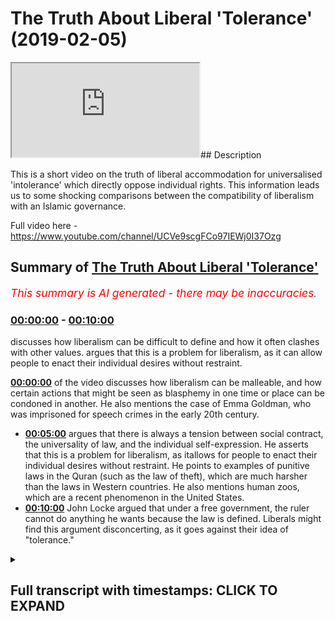 # The Truth About Liberal 'Tolerance' (2019-02-05)

<iframe loading='lazy' src='https://www.youtube.com/embed/3cc8SyDc3WI'></iframe>## Description

This is a short video on the truth of liberal accommodation for universalised 'intolerance' which directly oppose individual rights. This information leads us to some shocking comparisons between the compatibility of liberalism with an Islamic governance.

Full video here -https://www.youtube.com/channel/UCVe9scgFCo97IEWj0I37Ozg

## Summary of [The Truth About Liberal 'Tolerance'](https://www.youtube.com/watch?v=3cc8SyDc3WI)


*<span style="color:red; font-size:125%">This summary is AI generated - there may be inaccuracies</span>. [](/)*

### [00:00:00](https://www.youtube.com/watch?v=3cc8SyDc3WI&t=0) - [00:10:00](https://www.youtube.com/watch?v=3cc8SyDc3WI&t=600)

 discusses how liberalism can be difficult to define and how it often clashes with other values. argues that this is a problem for liberalism, as it can allow people to enact their individual desires without restraint.

**[00:00:00](https://www.youtube.com/watch?v=3cc8SyDc3WI&t=0)** of the video discusses how liberalism can be malleable, and how certain actions that might be seen as blasphemy in one time or place can be condoned in another. He also mentions the case of Emma Goldman, who was imprisoned for speech crimes in the early 20th century.
* **[00:05:00](https://www.youtube.com/watch?v=3cc8SyDc3WI&t=300)** argues that there is always a tension between social contract, the universality of law, and the individual self-expression. He asserts that this is a problem for liberalism, as itallows for people to enact their individual desires without restraint. He points to examples of punitive laws in the Quran (such as the law of theft), which are much harsher than the laws in Western countries. He also mentions human zoos, which are a recent phenomenon in the United States.
* **[00:10:00](https://www.youtube.com/watch?v=3cc8SyDc3WI&t=600)** John Locke argued that under a free government, the ruler cannot do anything he wants because the law is defined. Liberals might find this argument disconcerting, as it goes against their idea of "tolerance."

<details><summary><h2>Full transcript with timestamps: CLICK TO EXPAND</h2></summary>

[0:00:00](https://youtu.be/3cc8SyDc3WI?t=0) not kind of saw that the state  
[0:00:01](https://youtu.be/3cc8SyDc3WI?t=1) guarantees security so if there's no  
[0:00:04](https://youtu.be/3cc8SyDc3WI?t=4) freedoms and security without state so  
[0:00:06](https://youtu.be/3cc8SyDc3WI?t=6) if there are any ideas or beliefs that  
[0:00:09](https://youtu.be/3cc8SyDc3WI?t=9) could potentially threaten the stability  
[0:00:11](https://youtu.be/3cc8SyDc3WI?t=11) of the state then that'sthat's a good  
[0:00:13](https://youtu.be/3cc8SyDc3WI?t=13) reason to limit and prevent people from  
[0:00:17](https://youtu.be/3cc8SyDc3WI?t=17) from holding those ideas and he also  
[0:00:20](https://youtu.be/3cc8SyDc3WI?t=20) mentioned and you were correct when you  
[0:00:22](https://youtu.be/3cc8SyDc3WI?t=22) mention about Mohammed ins right so he  
[0:00:24](https://youtu.be/3cc8SyDc3WI?t=24) said that Mohammed ins don't have a  
[0:00:26](https://youtu.be/3cc8SyDc3WI?t=26) claim for toleration as we've got the  
[0:00:27](https://youtu.be/3cc8SyDc3WI?t=27) court here actually yeah if you can read  
[0:00:30](https://youtu.be/3cc8SyDc3WI?t=30) out the exact quote so that people I've  
[0:00:32](https://youtu.be/3cc8SyDc3WI?t=32) got the one for atheism though yeah  
[0:00:33](https://youtu.be/3cc8SyDc3WI?t=33) it says here those those are not at all  
[0:00:37](https://youtu.be/3cc8SyDc3WI?t=37) to be tolerated who deny the being of a  
[0:00:39](https://youtu.be/3cc8SyDc3WI?t=39) God promises covenants and and oaths  
[0:00:43](https://youtu.be/3cc8SyDc3WI?t=43) which are the bonds of human society can  
[0:00:46](https://youtu.be/3cc8SyDc3WI?t=46) have a can have no hold upon an atheist  
[0:00:48](https://youtu.be/3cc8SyDc3WI?t=48) yeah  
[0:00:49](https://youtu.be/3cc8SyDc3WI?t=49) he says the to the taking away of God  
[0:00:52](https://youtu.be/3cc8SyDc3WI?t=52) though but even in thought dissolves all  
[0:00:55](https://youtu.be/3cc8SyDc3WI?t=55) besides also those that by their atheism  
[0:00:59](https://youtu.be/3cc8SyDc3WI?t=59) undermined and destroy all religion can  
[0:01:01](https://youtu.be/3cc8SyDc3WI?t=61) have no pretense of religion whereupon  
[0:01:03](https://youtu.be/3cc8SyDc3WI?t=63) to challenge the privilege of toleration  
[0:01:05](https://youtu.be/3cc8SyDc3WI?t=65) yeah so clearly I mean this is joy once  
[0:01:09](https://youtu.be/3cc8SyDc3WI?t=69) again John look he's opposing I actually  
[0:01:14](https://youtu.be/3cc8SyDc3WI?t=74) know what iíve got the I have the quotes  
[0:01:17](https://youtu.be/3cc8SyDc3WI?t=77) here actually and this is in I think  
[0:01:20](https://youtu.be/3cc8SyDc3WI?t=80) took a chapter 20 of us yeah there you  
[0:01:22](https://youtu.be/3cc8SyDc3WI?t=82) go  
[0:01:22](https://youtu.be/3cc8SyDc3WI?t=82) so he says I'll try to kind of I'll just  
[0:01:25](https://youtu.be/3cc8SyDc3WI?t=85) talk about the Muslim side of it so he  
[0:01:26](https://youtu.be/3cc8SyDc3WI?t=86) talks about he alludes to Catholics and  
[0:01:29](https://youtu.be/3cc8SyDc3WI?t=89) then he says and this probably sounds  
[0:01:32](https://youtu.be/3cc8SyDc3WI?t=92) like some Islamic folks today right he  
[0:01:34](https://youtu.be/3cc8SyDc3WI?t=94) says it is ridiculous for anyone to  
[0:01:36](https://youtu.be/3cc8SyDc3WI?t=96) profess himself to be a muhammad in'  
[0:01:38](https://youtu.be/3cc8SyDc3WI?t=98) only in his religion but in everything  
[0:01:40](https://youtu.be/3cc8SyDc3WI?t=100) else a faithful subject to a christian  
[0:01:43](https://youtu.be/3cc8SyDc3WI?t=103) magistrate which bases government whilst  
[0:01:46](https://youtu.be/3cc8SyDc3WI?t=106) at the same time he acknowledges himself  
[0:01:48](https://youtu.be/3cc8SyDc3WI?t=108) bound to yield a bit blind obedience to  
[0:01:51](https://youtu.be/3cc8SyDc3WI?t=111) the mufti of constantinople who himself  
[0:01:54](https://youtu.be/3cc8SyDc3WI?t=114) is entirely obedient to the ottoman  
[0:01:56](https://youtu.be/3cc8SyDc3WI?t=116) emperor basically the caliph and frames  
[0:01:59](https://youtu.be/3cc8SyDc3WI?t=119) the feigned Oracle's or columns of the  
[0:02:01](https://youtu.be/3cc8SyDc3WI?t=121) identities what hook misses Oracle's but  
[0:02:03](https://youtu.be/3cc8SyDc3WI?t=123) it means outcome of that religion  
[0:02:06](https://youtu.be/3cc8SyDc3WI?t=126) according to his pleasure pleasure  
[0:02:07](https://youtu.be/3cc8SyDc3WI?t=127) and this muhammad in living amongst  
[0:02:09](https://youtu.be/3cc8SyDc3WI?t=129) Christians would yet more apparently  
[0:02:11](https://youtu.be/3cc8SyDc3WI?t=131) renounced their government if he  
[0:02:13](https://youtu.be/3cc8SyDc3WI?t=133) acknowledged  
[0:02:14](https://youtu.be/3cc8SyDc3WI?t=134) the same person to be head of his church  
[0:02:16](https://youtu.be/3cc8SyDc3WI?t=136) who is the supreme magistrate in the  
[0:02:18](https://youtu.be/3cc8SyDc3WI?t=138) state  
[0:02:18](https://youtu.be/3cc8SyDc3WI?t=138) so basically Muslims can't be trusted  
[0:02:23](https://youtu.be/3cc8SyDc3WI?t=143) yes because they're the the head of  
[0:02:26](https://youtu.be/3cc8SyDc3WI?t=146) their religion or their leader is the  
[0:02:29](https://youtu.be/3cc8SyDc3WI?t=149) Caliph it isn't the leader of the  
[0:02:31](https://youtu.be/3cc8SyDc3WI?t=151) Christian State they live in the  
[0:02:33](https://youtu.be/3cc8SyDc3WI?t=153) conflict of interest yes which is why  
[0:02:35](https://youtu.be/3cc8SyDc3WI?t=155) he's argues that it is ridiculous just  
[0:02:38](https://youtu.be/3cc8SyDc3WI?t=158) to think that we should only that with  
[0:02:41](https://youtu.be/3cc8SyDc3WI?t=161) that Muslim can only be can only be a  
[0:02:44](https://youtu.be/3cc8SyDc3WI?t=164) Muslim in a spiritual aspect and not in  
[0:02:46](https://youtu.be/3cc8SyDc3WI?t=166) a political aspect - right so it shows  
[0:02:49](https://youtu.be/3cc8SyDc3WI?t=169) you I'm intrigued the extent to which  
[0:02:50](https://youtu.be/3cc8SyDc3WI?t=170) liberalism is malleable from the inside  
[0:02:54](https://youtu.be/3cc8SyDc3WI?t=174) and elastic if you like is all from from  
[0:02:57](https://youtu.be/3cc8SyDc3WI?t=177) it's very fun outside because obviously  
[0:03:00](https://youtu.be/3cc8SyDc3WI?t=180) here if toleration can be stretched  
[0:03:03](https://youtu.be/3cc8SyDc3WI?t=183) according to public good and community  
[0:03:07](https://youtu.be/3cc8SyDc3WI?t=187) interest and social interest to this  
[0:03:09](https://youtu.be/3cc8SyDc3WI?t=189) extent then to what extent is liberalism  
[0:03:12](https://youtu.be/3cc8SyDc3WI?t=192) in fact individualistic in this in the  
[0:03:14](https://youtu.be/3cc8SyDc3WI?t=194) sense I claims to be you know it's it's  
[0:03:17](https://youtu.be/3cc8SyDc3WI?t=197) gonna be as we would call HD handy right  
[0:03:19](https://youtu.be/3cc8SyDc3WI?t=199) yeah I got something from Miller so I  
[0:03:21](https://youtu.be/3cc8SyDc3WI?t=201) know we're kind of skipping 200 years  
[0:03:23](https://youtu.be/3cc8SyDc3WI?t=203) it's all right  
[0:03:24](https://youtu.be/3cc8SyDc3WI?t=204) but this is what I found quite just  
[0:03:25](https://youtu.be/3cc8SyDc3WI?t=205) interesting I mean I'm not sure once  
[0:03:30](https://youtu.be/3cc8SyDc3WI?t=210) again I think I was talking to you about  
[0:03:31](https://youtu.be/3cc8SyDc3WI?t=211) this before but I'm not sure if this is  
[0:03:34](https://youtu.be/3cc8SyDc3WI?t=214) authentic or not so I have to put as a  
[0:03:36](https://youtu.be/3cc8SyDc3WI?t=216) big caveat in before I read this out but  
[0:03:38](https://youtu.be/3cc8SyDc3WI?t=218) he's talking about blasphemy sure and  
[0:03:40](https://youtu.be/3cc8SyDc3WI?t=220) blasphemy laws and he says yeah if such  
[0:03:42](https://youtu.be/3cc8SyDc3WI?t=222) prosecutions be necessary for the  
[0:03:44](https://youtu.be/3cc8SyDc3WI?t=224) well-being of the community  
[0:03:45](https://youtu.be/3cc8SyDc3WI?t=225) if the prosperity of England requires  
[0:03:48](https://youtu.be/3cc8SyDc3WI?t=228) that some martyrs should be made by the  
[0:03:50](https://youtu.be/3cc8SyDc3WI?t=230) religion for which so many have been  
[0:03:52](https://youtu.be/3cc8SyDc3WI?t=232) made in former times then by all means  
[0:03:55](https://youtu.be/3cc8SyDc3WI?t=235) let them continue and be multiplied and  
[0:03:57](https://youtu.be/3cc8SyDc3WI?t=237) let Christianity which benefits the  
[0:03:59](https://youtu.be/3cc8SyDc3WI?t=239) country in so many other ways also  
[0:04:01](https://youtu.be/3cc8SyDc3WI?t=241) benefit by the sacrifice of its own  
[0:04:03](https://youtu.be/3cc8SyDc3WI?t=243) character for mercy toleration and  
[0:04:04](https://youtu.be/3cc8SyDc3WI?t=244) consistency it is however worth well  
[0:04:07](https://youtu.be/3cc8SyDc3WI?t=247) worth considering whether we will be  
[0:04:09](https://youtu.be/3cc8SyDc3WI?t=249) reduced to style Emma so otherwise here  
[0:04:10](https://youtu.be/3cc8SyDc3WI?t=250) I'm not sure once again up as a caveat  
[0:04:13](https://youtu.be/3cc8SyDc3WI?t=253) I'm not sure to what extent this is  
[0:04:15](https://youtu.be/3cc8SyDc3WI?t=255) accurate but what Mills seems to be  
[0:04:17](https://youtu.be/3cc8SyDc3WI?t=257) indicating here as well once again fast  
[0:04:20](https://youtu.be/3cc8SyDc3WI?t=260) wording a hundred fifty years or 200  
[0:04:21](https://youtu.be/3cc8SyDc3WI?t=261) years or whatever it may be is that  
[0:04:24](https://youtu.be/3cc8SyDc3WI?t=264) there are certain things  
[0:04:26](https://youtu.be/3cc8SyDc3WI?t=266) that society are unacceptable and  
[0:04:28](https://youtu.be/3cc8SyDc3WI?t=268) therefore should be universalized in law  
[0:04:32](https://youtu.be/3cc8SyDc3WI?t=272) and and those things would then be used  
[0:04:36](https://youtu.be/3cc8SyDc3WI?t=276) to curtail human interaction and liberty  
[0:04:39](https://youtu.be/3cc8SyDc3WI?t=279) if you like from an individual I got one  
[0:04:41](https://youtu.be/3cc8SyDc3WI?t=281) more example of looking at this because  
[0:04:44](https://youtu.be/3cc8SyDc3WI?t=284) this could be contested manuscript right  
[0:04:46](https://youtu.be/3cc8SyDc3WI?t=286) but in page 166 on Liberty very famous  
[0:04:54](https://youtu.be/3cc8SyDc3WI?t=294) book he basically John Stuart Mill talks  
[0:04:58](https://youtu.be/3cc8SyDc3WI?t=298) about certain acts which are done  
[0:05:00](https://youtu.be/3cc8SyDc3WI?t=300) publicly and not acceptable and he talks  
[0:05:03](https://youtu.be/3cc8SyDc3WI?t=303) of you know potentially like for example  
[0:05:06](https://youtu.be/3cc8SyDc3WI?t=306) about like a husband wife having sex  
[0:05:09](https://youtu.be/3cc8SyDc3WI?t=309) Marshall if he talks about himself life  
[0:05:11](https://youtu.be/3cc8SyDc3WI?t=311) but is from a second resource to maybe a  
[0:05:14](https://youtu.be/3cc8SyDc3WI?t=314) husband wife having sex in public right  
[0:05:15](https://youtu.be/3cc8SyDc3WI?t=315) so this kind of thing sex in public is  
[0:05:18](https://youtu.be/3cc8SyDc3WI?t=318) an unacceptable offense  
[0:05:21](https://youtu.be/3cc8SyDc3WI?t=321) according to even I think law today its  
[0:05:24](https://youtu.be/3cc8SyDc3WI?t=324) public yes yes it's not lawful  
[0:05:25](https://youtu.be/3cc8SyDc3WI?t=325) percentage guys even though you might  
[0:05:27](https://youtu.be/3cc8SyDc3WI?t=327) think it's not in by some people's  
[0:05:29](https://youtu.be/3cc8SyDc3WI?t=329) antics we hear about on the news and so  
[0:05:31](https://youtu.be/3cc8SyDc3WI?t=331) on but no it's generally prohibited it's  
[0:05:32](https://youtu.be/3cc8SyDc3WI?t=332) prohibited yeah that kind of thing so if  
[0:05:35](https://youtu.be/3cc8SyDc3WI?t=335) there is something which can be  
[0:05:36](https://youtu.be/3cc8SyDc3WI?t=336) universalized in law and enshrined in  
[0:05:40](https://youtu.be/3cc8SyDc3WI?t=340) law in such a way as would prevent human  
[0:05:43](https://youtu.be/3cc8SyDc3WI?t=343) beings from enacting their kind of  
[0:05:46](https://youtu.be/3cc8SyDc3WI?t=346) individual or doing what they want to do  
[0:05:48](https://youtu.be/3cc8SyDc3WI?t=348) individually then according to mill and  
[0:05:51](https://youtu.be/3cc8SyDc3WI?t=351) Locke and all of those theorists once  
[0:05:54](https://youtu.be/3cc8SyDc3WI?t=354) again there is a intrinsic malleability  
[0:05:57](https://youtu.be/3cc8SyDc3WI?t=357) or we can say such a malleability eyes  
[0:05:59](https://youtu.be/3cc8SyDc3WI?t=359) ironically would allow for rigidity at a  
[0:06:02](https://youtu.be/3cc8SyDc3WI?t=362) certain stage you can't be free at all  
[0:06:05](https://youtu.be/3cc8SyDc3WI?t=365) stages because you could argue this  
[0:06:07](https://youtu.be/3cc8SyDc3WI?t=367) doesn't harm anyone it goes against the  
[0:06:09](https://youtu.be/3cc8SyDc3WI?t=369) harm principle right yeah so you know  
[0:06:11](https://youtu.be/3cc8SyDc3WI?t=371) two people having sex maybe could harm a  
[0:06:12](https://youtu.be/3cc8SyDc3WI?t=372) child but if they do in the same area  
[0:06:14](https://youtu.be/3cc8SyDc3WI?t=374) yeah you know I mean why not you know  
[0:06:17](https://youtu.be/3cc8SyDc3WI?t=377) Quantic wanted it's their Creed  
[0:06:19](https://youtu.be/3cc8SyDc3WI?t=379) according to the Creed and so the point  
[0:06:22](https://youtu.be/3cc8SyDc3WI?t=382) I'm making is that it's always I'm  
[0:06:24](https://youtu.be/3cc8SyDc3WI?t=384) probably this is probably a good way to  
[0:06:25](https://youtu.be/3cc8SyDc3WI?t=385) segue into this there's always going to  
[0:06:28](https://youtu.be/3cc8SyDc3WI?t=388) be that tension between social contract  
[0:06:31](https://youtu.be/3cc8SyDc3WI?t=391) the universality of law and the  
[0:06:35](https://youtu.be/3cc8SyDc3WI?t=395) individual self-expression  
[0:06:38](https://youtu.be/3cc8SyDc3WI?t=398) so this is a problem for liberalism  
[0:06:40](https://youtu.be/3cc8SyDc3WI?t=400) right how does you how do human being so  
[0:06:44](https://youtu.be/3cc8SyDc3WI?t=404) out these things especially when you put  
[0:06:46](https://youtu.be/3cc8SyDc3WI?t=406) democracy into thee because I think I  
[0:06:48](https://youtu.be/3cc8SyDc3WI?t=408) saw you one time on YouTube you are  
[0:06:49](https://youtu.be/3cc8SyDc3WI?t=409) you're not sure if this is correct you  
[0:06:51](https://youtu.be/3cc8SyDc3WI?t=411) can correct me wonderful you questioning  
[0:06:54](https://youtu.be/3cc8SyDc3WI?t=414) someone on on like I think it was Middle  
[0:06:58](https://youtu.be/3cc8SyDc3WI?t=418) Eastern context and you were talking  
[0:06:59](https://youtu.be/3cc8SyDc3WI?t=419) about politics and say for example let's  
[0:07:02](https://youtu.be/3cc8SyDc3WI?t=422) just be controversial here and this is  
[0:07:03](https://youtu.be/3cc8SyDc3WI?t=423) kind of bringing out right I think me  
[0:07:05](https://youtu.be/3cc8SyDc3WI?t=425) controversial so one of the punitive  
[0:07:09](https://youtu.be/3cc8SyDc3WI?t=429) laws of these are kinds at the hand of  
[0:07:11](https://youtu.be/3cc8SyDc3WI?t=431) the thief  
[0:07:12](https://youtu.be/3cc8SyDc3WI?t=432) for example say for instance which is in  
[0:07:14](https://youtu.be/3cc8SyDc3WI?t=434) the Quran okay and we're not saying it's  
[0:07:16](https://youtu.be/3cc8SyDc3WI?t=436) applicable for all times and places  
[0:07:17](https://youtu.be/3cc8SyDc3WI?t=437) certainly we're not saying it's  
[0:07:18](https://youtu.be/3cc8SyDc3WI?t=438) applicable in the United Kingdom right  
[0:07:20](https://youtu.be/3cc8SyDc3WI?t=440) for the non-muslims or whatever it may  
[0:07:22](https://youtu.be/3cc8SyDc3WI?t=442) be right we're not gonna say we cut the  
[0:07:25](https://youtu.be/3cc8SyDc3WI?t=445) hands off we were judge judy and  
[0:07:26](https://youtu.be/3cc8SyDc3WI?t=446) executioner judge jury sure yeah yeah  
[0:07:32](https://youtu.be/3cc8SyDc3WI?t=452) but what I was gonna say was that say  
[0:07:34](https://youtu.be/3cc8SyDc3WI?t=454) for instance right we're bringing the  
[0:07:38](https://youtu.be/3cc8SyDc3WI?t=458) democratic element right you have a  
[0:07:40](https://youtu.be/3cc8SyDc3WI?t=460) society which the majority principle  
[0:07:42](https://youtu.be/3cc8SyDc3WI?t=462) dictates from for in for example in a  
[0:07:46](https://youtu.be/3cc8SyDc3WI?t=466) referendum decide that this this should  
[0:07:47](https://youtu.be/3cc8SyDc3WI?t=467) be the method by which and through which  
[0:07:49](https://youtu.be/3cc8SyDc3WI?t=469) thieves ought to be punished now you've  
[0:07:54](https://youtu.be/3cc8SyDc3WI?t=474) got lots of tensions here you've got the  
[0:07:55](https://youtu.be/3cc8SyDc3WI?t=475) tension between a social contract the  
[0:07:57](https://youtu.be/3cc8SyDc3WI?t=477) death the majority principle human  
[0:07:59](https://youtu.be/3cc8SyDc3WI?t=479) so-called human rights and the vigil  
[0:08:01](https://youtu.be/3cc8SyDc3WI?t=481) Human Rights which one should take  
[0:08:03](https://youtu.be/3cc8SyDc3WI?t=483) primacy in the in the struggle for  
[0:08:08](https://youtu.be/3cc8SyDc3WI?t=488) making it onto law what should be  
[0:08:12](https://youtu.be/3cc8SyDc3WI?t=492) enshrined and become universal as law  
[0:08:16](https://youtu.be/3cc8SyDc3WI?t=496) but well you like when people look at  
[0:08:19](https://youtu.be/3cc8SyDc3WI?t=499) her Dourdan a thing oh isn't that isn't  
[0:08:21](https://youtu.be/3cc8SyDc3WI?t=501) that so barbaric and so on no they don't  
[0:08:23](https://youtu.be/3cc8SyDc3WI?t=503) they don't look at let's say in look the  
[0:08:27](https://youtu.be/3cc8SyDc3WI?t=507) history of English law even during its  
[0:08:29](https://youtu.be/3cc8SyDc3WI?t=509) post enlightenment develops stage listen  
[0:08:32](https://youtu.be/3cc8SyDc3WI?t=512) 19th century so it wasn't that long ago  
[0:08:34](https://youtu.be/3cc8SyDc3WI?t=514) in terms of history Victorian Britain  
[0:08:37](https://youtu.be/3cc8SyDc3WI?t=517) yeah if you if you commit theft you  
[0:08:39](https://youtu.be/3cc8SyDc3WI?t=519) could be executed you know and killed  
[0:08:41](https://youtu.be/3cc8SyDc3WI?t=521) and rendered dead just for committing  
[0:08:44](https://youtu.be/3cc8SyDc3WI?t=524) theft really the who do doesn't do that  
[0:08:46](https://youtu.be/3cc8SyDc3WI?t=526) it's non doesn't say it doesn't say that  
[0:08:47](https://youtu.be/3cc8SyDc3WI?t=527) is worth it's much more harsh yes  
[0:08:49](https://youtu.be/3cc8SyDc3WI?t=529) certainly much more harsh you also had  
[0:08:51](https://youtu.be/3cc8SyDc3WI?t=531) forced  
[0:08:52](https://youtu.be/3cc8SyDc3WI?t=532) for many petty crimes yes in so Bessey's  
[0:08:56](https://youtu.be/3cc8SyDc3WI?t=536) made into slaves but those who know  
[0:08:59](https://youtu.be/3cc8SyDc3WI?t=539) they'll say Abdullah look removed all  
[0:09:00](https://youtu.be/3cc8SyDc3WI?t=540) for that that was something of the pie  
[0:09:01](https://youtu.be/3cc8SyDc3WI?t=541) no I I know but I would argue they've  
[0:09:03](https://youtu.be/3cc8SyDc3WI?t=543) replaced it with something which is  
[0:09:05](https://youtu.be/3cc8SyDc3WI?t=545) still I would argue inhumane compared to  
[0:09:08](https://youtu.be/3cc8SyDc3WI?t=548) the shoddy of the mercy of the Sharia  
[0:09:09](https://youtu.be/3cc8SyDc3WI?t=549) because the Sharia the punishment system  
[0:09:12](https://youtu.be/3cc8SyDc3WI?t=552) is very it's usually it's corporal  
[0:09:14](https://youtu.be/3cc8SyDc3WI?t=554) punishments so punch him the ball of the  
[0:09:16](https://youtu.be/3cc8SyDc3WI?t=556) body but the person is released back to  
[0:09:17](https://youtu.be/3cc8SyDc3WI?t=557) their family that very day right their  
[0:09:20](https://youtu.be/3cc8SyDc3WI?t=560) family doesn't suffer when that person  
[0:09:22](https://youtu.be/3cc8SyDc3WI?t=562) is punished the person who commits the  
[0:09:23](https://youtu.be/3cc8SyDc3WI?t=563) planet commits the year that the crime  
[0:09:25](https://youtu.be/3cc8SyDc3WI?t=565) they're punished not their family but in  
[0:09:28](https://youtu.be/3cc8SyDc3WI?t=568) in Western countries they put people  
[0:09:30](https://youtu.be/3cc8SyDc3WI?t=570) into these cages humans they put humans  
[0:09:32](https://youtu.be/3cc8SyDc3WI?t=572) into cages for long periods of time  
[0:09:35](https://youtu.be/3cc8SyDc3WI?t=575) and have created human zoos it's become  
[0:09:37](https://youtu.be/3cc8SyDc3WI?t=577) an industry in United States of America  
[0:09:39](https://youtu.be/3cc8SyDc3WI?t=579) with the highest prison population in  
[0:09:42](https://youtu.be/3cc8SyDc3WI?t=582) the world more than China - got a  
[0:09:44](https://youtu.be/3cc8SyDc3WI?t=584) billion people is that is that correct  
[0:09:46](https://youtu.be/3cc8SyDc3WI?t=586) is accurate yeah it's the largest prison  
[0:09:49](https://youtu.be/3cc8SyDc3WI?t=589) population in the world not not as not  
[0:09:51](https://youtu.be/3cc8SyDc3WI?t=591) as a ratio as numbers of individuals as  
[0:09:53](https://youtu.be/3cc8SyDc3WI?t=593) numbers as numbers and we're paying I  
[0:09:56](https://youtu.be/3cc8SyDc3WI?t=596) think it's over I think that run a  
[0:09:59](https://youtu.be/3cc8SyDc3WI?t=599) million or so people and million  
[0:10:01](https://youtu.be/3cc8SyDc3WI?t=601) Americans are in cages and what I was  
[0:10:06](https://youtu.be/3cc8SyDc3WI?t=606) gonna say to you here going back to the  
[0:10:07](https://youtu.be/3cc8SyDc3WI?t=607) problems of liberalism  
[0:10:08](https://youtu.be/3cc8SyDc3WI?t=608) yeah because couldn't one easily argue  
[0:10:11](https://youtu.be/3cc8SyDc3WI?t=611) right just potentially as Locke John  
[0:10:13](https://youtu.be/3cc8SyDc3WI?t=613) Locke did and potentially as John Stuart  
[0:10:15](https://youtu.be/3cc8SyDc3WI?t=615) Mill fall is worth okay  
[0:10:20](https://youtu.be/3cc8SyDc3WI?t=620) would would indicate himself that I mean  
[0:10:23](https://youtu.be/3cc8SyDc3WI?t=623) this this might sound a bit wacky here  
[0:10:24](https://youtu.be/3cc8SyDc3WI?t=624) right but let's bring one of the abdomen  
[0:10:27](https://youtu.be/3cc8SyDc3WI?t=627) huddled for honest or now one of the  
[0:10:29](https://youtu.be/3cc8SyDc3WI?t=629) punitive laws of Islam right say for  
[0:10:31](https://youtu.be/3cc8SyDc3WI?t=631) example cutting the hands of the thief  
[0:10:33](https://youtu.be/3cc8SyDc3WI?t=633) well I could even bring us suppose an  
[0:10:36](https://youtu.be/3cc8SyDc3WI?t=636) execution death penalty not the flogging  
[0:10:39](https://youtu.be/3cc8SyDc3WI?t=639) for zina basically for yeah Ming  
[0:10:43](https://youtu.be/3cc8SyDc3WI?t=643) Xin yeah according to the logic of John  
[0:10:46](https://youtu.be/3cc8SyDc3WI?t=646) Stuart Mill here in 866 of his book on  
[0:10:49](https://youtu.be/3cc8SyDc3WI?t=649) Liberty if there are certain things  
[0:10:51](https://youtu.be/3cc8SyDc3WI?t=651) which are unacceptable publicly so this  
[0:10:55](https://youtu.be/3cc8SyDc3WI?t=655) this point it's unacceptable publicly  
[0:10:57](https://youtu.be/3cc8SyDc3WI?t=657) who's to who's to decide it would be  
[0:10:59](https://youtu.be/3cc8SyDc3WI?t=659) either either or there will be the the  
[0:11:03](https://youtu.be/3cc8SyDc3WI?t=663) population and all the  
[0:11:05](https://youtu.be/3cc8SyDc3WI?t=665) yeah so if it's the ruler and the  
[0:11:08](https://youtu.be/3cc8SyDc3WI?t=668) population so there's kind of like well  
[0:11:10](https://youtu.be/3cc8SyDc3WI?t=670) the majority principle if they want to  
[0:11:11](https://youtu.be/3cc8SyDc3WI?t=671) bring him democracy wherever it may be  
[0:11:13](https://youtu.be/3cc8SyDc3WI?t=673) but if that's the case so from this  
[0:11:16](https://youtu.be/3cc8SyDc3WI?t=676) logic you can actually justify using  
[0:11:18](https://youtu.be/3cc8SyDc3WI?t=678) liberal principles couldn't you I mean  
[0:11:20](https://youtu.be/3cc8SyDc3WI?t=680) couldn't you justify the cutting the  
[0:11:22](https://youtu.be/3cc8SyDc3WI?t=682) hand of a thief but they don't really  
[0:11:24](https://youtu.be/3cc8SyDc3WI?t=684) have an argument like John Locke John  
[0:11:26](https://youtu.be/3cc8SyDc3WI?t=686) Stuart Mill Thomas Hobbes Sonya Thomas  
[0:11:28](https://youtu.be/3cc8SyDc3WI?t=688) of Leda wouldn't could not actually  
[0:11:30](https://youtu.be/3cc8SyDc3WI?t=690) produce any argument to actually  
[0:11:33](https://youtu.be/3cc8SyDc3WI?t=693) criticize they might say it's against  
[0:11:36](https://youtu.be/3cc8SyDc3WI?t=696) our tastes to do so but they were doing  
[0:11:38](https://youtu.be/3cc8SyDc3WI?t=698) far worse in England round-nose at those  
[0:11:41](https://youtu.be/3cc8SyDc3WI?t=701) times much much worse then O'Neill  
[0:11:44](https://youtu.be/3cc8SyDc3WI?t=704) Empire mm-hmm I'm not sure what they  
[0:11:46](https://youtu.be/3cc8SyDc3WI?t=706) were their thing was I mean I read it in  
[0:11:49](https://youtu.be/3cc8SyDc3WI?t=709) two treatises of government is a lot  
[0:11:50](https://youtu.be/3cc8SyDc3WI?t=710) discussion on slavery and obviously  
[0:11:52](https://youtu.be/3cc8SyDc3WI?t=712) there's no doubt in the United States  
[0:11:54](https://youtu.be/3cc8SyDc3WI?t=714) they were amputated and putative knee  
[0:11:56](https://youtu.be/3cc8SyDc3WI?t=716) hands of of slaves that ran away and so  
[0:12:00](https://youtu.be/3cc8SyDc3WI?t=720) and so forth whereas in the Sharia you  
[0:12:02](https://youtu.be/3cc8SyDc3WI?t=722) don't know you can't amputate slaves and  
[0:12:05](https://youtu.be/3cc8SyDc3WI?t=725) so on and so forth but what I was gonna  
[0:12:07](https://youtu.be/3cc8SyDc3WI?t=727) say was that there's no doubt on John  
[0:12:08](https://youtu.be/3cc8SyDc3WI?t=728) Locke's position for example on slavery  
[0:12:10](https://youtu.be/3cc8SyDc3WI?t=730) he's unequivocally against it right he  
[0:12:12](https://youtu.be/3cc8SyDc3WI?t=732) talked about for the most part for irony  
[0:12:15](https://youtu.be/3cc8SyDc3WI?t=735) and it's there's some reports of him  
[0:12:16](https://youtu.be/3cc8SyDc3WI?t=736) actually having slaves but in America  
[0:12:18](https://youtu.be/3cc8SyDc3WI?t=738) okay what he did weigh against them and  
[0:12:21](https://youtu.be/3cc8SyDc3WI?t=741) that's from what from what I remember he  
[0:12:22](https://youtu.be/3cc8SyDc3WI?t=742) definitely wrote against it slavery is  
[0:12:24](https://youtu.be/3cc8SyDc3WI?t=744) an institution or what can I he  
[0:12:25](https://youtu.be/3cc8SyDc3WI?t=745) definitely wrote against against they  
[0:12:27](https://youtu.be/3cc8SyDc3WI?t=747) said the human being should never be  
[0:12:28](https://youtu.be/3cc8SyDc3WI?t=748) enslaved and so on to an extent he but  
[0:12:32](https://youtu.be/3cc8SyDc3WI?t=752) he also defended he defended slavery in  
[0:12:35](https://youtu.be/3cc8SyDc3WI?t=755) the Bible by arguing it wasn't exactly  
[0:12:37](https://youtu.be/3cc8SyDc3WI?t=757) are you probably I think he went to my  
[0:12:39](https://youtu.be/3cc8SyDc3WI?t=759) kind of Islam and slavery lecture when I  
[0:12:40](https://youtu.be/3cc8SyDc3WI?t=760) brought this up yes where he said that  
[0:12:44](https://youtu.be/3cc8SyDc3WI?t=764) if you're not allowed to execute your  
[0:12:47](https://youtu.be/3cc8SyDc3WI?t=767) slave at will and we're quantitive the  
[0:12:51](https://youtu.be/3cc8SyDc3WI?t=771) laws of Moses and what have you  
[0:12:53](https://youtu.be/3cc8SyDc3WI?t=773) after I think seven or six years you  
[0:12:54](https://youtu.be/3cc8SyDc3WI?t=774) release them or or that they can be  
[0:12:56](https://youtu.be/3cc8SyDc3WI?t=776) released if they pay off a debt or  
[0:12:57](https://youtu.be/3cc8SyDc3WI?t=777) what-have-you but basically you didn't  
[0:12:58](https://youtu.be/3cc8SyDc3WI?t=778) you don't have unconditional absolute  
[0:13:00](https://youtu.be/3cc8SyDc3WI?t=780) control over someone to do whatever you  
[0:13:03](https://youtu.be/3cc8SyDc3WI?t=783) want and we know that in Islam you don't  
[0:13:04](https://youtu.be/3cc8SyDc3WI?t=784) you know there's fish ins that there are  
[0:13:08](https://youtu.be/3cc8SyDc3WI?t=788) rights better safe has it over you so  
[0:13:10](https://youtu.be/3cc8SyDc3WI?t=790) Quinn to John Locke  
[0:13:11](https://youtu.be/3cc8SyDc3WI?t=791) that's not slavery mmm so Jewish the  
[0:13:14](https://youtu.be/3cc8SyDc3WI?t=794) kind of slavery did as defining Jewish  
[0:13:17](https://youtu.be/3cc8SyDc3WI?t=797) law and slavery as they  
[0:13:19](https://youtu.be/3cc8SyDc3WI?t=799) we would say is in Sharia or least how I  
[0:13:22](https://youtu.be/3cc8SyDc3WI?t=802) am Eric manages it according to John  
[0:13:24](https://youtu.be/3cc8SyDc3WI?t=804) Locke he isn't slavery and that's what  
[0:13:26](https://youtu.be/3cc8SyDc3WI?t=806) he writes in his two tiers of government  
[0:13:27](https://youtu.be/3cc8SyDc3WI?t=807) that you put that section on slavery he  
[0:13:29](https://youtu.be/3cc8SyDc3WI?t=809) writes he actually did it mentions it by  
[0:13:32](https://youtu.be/3cc8SyDc3WI?t=812) name which is saying that liberals would  
[0:13:34](https://youtu.be/3cc8SyDc3WI?t=814) find them probably disconcerting if they  
[0:13:36](https://youtu.be/3cc8SyDc3WI?t=816) knew that now and you're right what you  
[0:13:39](https://youtu.be/3cc8SyDc3WI?t=819) said about they these guys would not  
[0:13:42](https://youtu.be/3cc8SyDc3WI?t=822) have any crystal of the Sharia in fact  
[0:13:44](https://youtu.be/3cc8SyDc3WI?t=824) they could even argue I could be argued  
[0:13:47](https://youtu.be/3cc8SyDc3WI?t=827) that according to John Locke an Islamic  
[0:13:50](https://youtu.be/3cc8SyDc3WI?t=830) government under a caliph with it with  
[0:13:52](https://youtu.be/3cc8SyDc3WI?t=832) implementing Sharia is a free government  
[0:13:54](https://youtu.be/3cc8SyDc3WI?t=834) it's it's a free state on the basis that  
[0:13:57](https://youtu.be/3cc8SyDc3WI?t=837) he said the same thing about a Jewish  
[0:13:58](https://youtu.be/3cc8SyDc3WI?t=838) government no not even that he gave a  
[0:14:01](https://youtu.be/3cc8SyDc3WI?t=841) definition so Robert Robert filmer  
[0:14:04](https://youtu.be/3cc8SyDc3WI?t=844) argues that well if you believe in  
[0:14:08](https://youtu.be/3cc8SyDc3WI?t=848) freedom you believe that people can just  
[0:14:10](https://youtu.be/3cc8SyDc3WI?t=850) do whatever they want and he was real  
[0:14:13](https://youtu.be/3cc8SyDc3WI?t=853) buts in response they no no I didn't say  
[0:14:14](https://youtu.be/3cc8SyDc3WI?t=854) that  
[0:14:14](https://youtu.be/3cc8SyDc3WI?t=854) I what I meant by freedom is that you  
[0:14:17](https://youtu.be/3cc8SyDc3WI?t=857) live under a government with known laws  
[0:14:20](https://youtu.be/3cc8SyDc3WI?t=860) that apply for everybody equally where  
[0:14:23](https://youtu.be/3cc8SyDc3WI?t=863) the ruler can't do anything he wants to  
[0:14:25](https://youtu.be/3cc8SyDc3WI?t=865) just because he doesn't like you so I  
[0:14:27](https://youtu.be/3cc8SyDc3WI?t=867) don't like that hat you're wearing I'm  
[0:14:28](https://youtu.be/3cc8SyDc3WI?t=868) gonna kill you he can't do that  
[0:14:29](https://youtu.be/3cc8SyDc3WI?t=869) because the law is prohibited right all  
[0:14:32](https://youtu.be/3cc8SyDc3WI?t=872) the laws the laws of defined so whatever  
[0:14:35](https://youtu.be/3cc8SyDc3WI?t=875) is is within the permissible area and  
[0:14:37](https://youtu.be/3cc8SyDc3WI?t=877) the moba you have freedom that's what he  
[0:14:40](https://youtu.be/3cc8SyDc3WI?t=880) means by freedom  
</details>